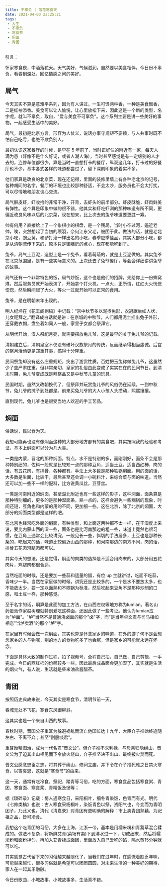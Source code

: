 ```yaml
---
title: 不辜负 | 落花寒食天
date: 2021-04-03 22:25:21
tags: 
 - 人生
 - 不辜负
 - 寒食节
 - 焖面
 - 青团
---
```



引言：

怀家寒食夜，中酒落花天。天气美好，气候滋润，自然要以美食相伴。今日份不辜负，看春到深处，回忆情感之间的美好。

## 局气

今天其实不算是意难平系列，因为有人讲过，一生可馋两种香，一种是美食飘香，二是红袖添香。美食可以让人愉悦，让心里放松下来，因此这是一个新的类型，名字呢，就叫不辜负，取自，"爱与美食不可辜负"。这个系列主要是讲一些美好的事物，一起感受生活中的美好。

局气，最初是北京方言，形容为人仗义，说话办事守规矩不耍赖，与人共事时既不怕自己吃亏，也绝不欺负别人。

最初认识这家餐厅的时候，是早在 5 年前了，当时正好住的附近有一家，每天人满为患（好像不是什么好词，或者人潮人海），当时甚至感觉是有一定级别的人才去的，连停车位都很少，算是当时一直想打卡的餐厅，纵观这几年，打卡过的好餐厅也不少，基本各式各样的味道都尝过了，留下深刻印象的着实不多。

他们家算是改良的北京菜，现在还记得，里面的装修里墙上有各种老北京的记号，各种胡同的名字，餐厅的环境也比较那种舒适，不会太吵，服务员也不会太打扰，可以尽情地和朋友谈心交流。

局气酥皮虾，虾收拾的非常干净，开背，去虾头的前半部分。虾皮酥脆，虾肉鲜美有弹性。这个算是印象中做的很不错，他其实和虾吃虾涮的那种味道有所不同，更偏近改良风味以后的北京菜，现在想来，比上次去的兔爷味道要更胜一筹。

帅有何用？直接给上了一个象棋小的棋盘，是一个残局，当时小卒过河，逼近老帅，唉，突然想起了当初的项羽，奈何江东父老，被困于此。做法的话，就是老北京小吃，豌豆黄，和驴打滚一样出名的小吃，春季应季佳品，其实大部分小吃，都是从清朝流传下来的，原本只是御膳房的点心，现在都能吃到了。

兔爷，局气土豆泥，造型上是一个兔爷，看着萌萌的，就是土豆泥做的。其实兔爷在北京范围里，是有一些实际意义的。上次还去了兔爷餐厅，等会会详细讲讲兔爷的故事。

局气还有一个非常特色的饭，局气炒饭，这个也是他们的招牌，先给你上一份蜂窝煤，然后服务员就开始表演了，开始拿个打火机，一点火，正所谓，红红火火恍恍惚惚，然后瞬间起了大火，等火一过就开始可以正常的食用。

兔爷，是在明朝末年出现的。

明人纪坤在《花王阁剩稿》中记载：“京中秋节多以泥抟兔形，衣冠踞坐如人状，儿女祀拜之。”翻译成白话就是讲：在京城的中秋节，人们都用泥土捏出兔子外形，还穿戴衣帽，盘坐着如同人一般，家里子女都会祭拜它。

从明代开始，汉人祭祀月亮，就需要摆放兔儿爷，这是最早的关于兔儿爷的记载。

清朝建立后，清朝皇室不仅没有破坏汉族祭月的传统，反而继承得相当虔诚。后宫的祭月活动更是郑重其事，搞得十分隆重。

民间祭兔却没有这么庄重规矩，突出了游赏性质。百姓把玉兔称做兔儿爷，这虽然少了些严肃庄重，但非常亲切，皇家的礼俗由此变成了实实在在的民间节日。到清末时期，兔儿爷变成既是拜祭品又是中秋节儿童的玩具。

民国时期，虽然又改朝换代了，但祭拜并玩赏兔儿爷的风俗仍在延续。一到中秋节，兔儿爷的摊子到处都是。前来买兔儿爷的大人小孩人头攒动，熙熙攘攘。

直到现代，兔儿爷也是很受当地人欢迎的手工艺品。

## 焖面

俗话说，民以食为天。

我想可能再也没有像焖面这种的大部分地方都有的美食吧，其实按照我的经验和考证，基本上焖面可以分为几大类。

一类是内蒙，晋北的那种焖面，特点，水不是特别的多，面刚刚好，面条不会是那种特别细的，佐料一般就是比较短一点的那种豆角，适当土豆，适当西红柿，肉的话，有五花肉，有排骨，各种都有。手法上大多数是那种铁锅焖面。用的面的话，大多数是生面，比较干，最后甚至还会调一小碗料汁，来综合菜与面的味道。当然还可以加一些不一样的配料，比方说黄瓜丝，豆芽丝。

一类是河南附近的焖面，甚至湖北附近也有一些这样的影子，这种焖面，面条算是那种特别细的，更多的是那种湿面条，熟一点的，这样会避免一些糊锅的现象，时间还短，豆角也和内蒙的用的不同，更加细一些。这在北京，除了北京的焖面，大部分的焖面类型都是这样的吧。

在北京也经常吃外面的焖面，有种类型，和上面这两种都不太一样，在干湿度上来说，要比内蒙山西的湿一些，面条也是比河南那边的粗一些，味道上竟然也很习惯，在豆角上通常会比较讲究，一般见长一些，斜切的手法居多，土豆也是那种长条的，吃起来的话，味道比较偏近山西的那种，和河南那边的南方不同，肉的话，排骨五花肉鸡腿肉都可以。

其实今天的想法，还是觉得，焖面的肉类的选择是不适合用肉末的，大部分用五花肉片，鸡腿肉都很合适。

当然吃面的时候，还是要加一些蒜和适量的醋，有位 up 主就讲过，吃面不吃蒜，香味少一半。当然在家庭做的时候，讲究还是比较多的，一个是水不要放太多，也不能放太少，要一定以面熟和不糊锅为标准，然后吃起来豆角不是那种炒制的口感，和土豆一样，那种感觉。

至于名字的话，焖算是此面的加工方法，在山西左权等地方称为lumian。著名山药蛋派作家赵树理就特别爱吃这种面，还因此做了一些考证。他认为lumian应为"垆面"。"垆"当然不是普通浇卤面的那个"卤"字，而"是当年卓文君与司马相如相恋"当垆卖酒"的那个"垆"字。

在家里有时候会做一次焖面，其实也算是怀念家乡的味道，在外的游子何不是会想念家乡的人与物呢，别的地方的食物吃多了也会腻，但是家乡的可能就永远在怀念。

下面是具体大致的制作过程，拍了视频号，全程自己拍，自己做，自己剪辑，一手完成。今日的西红柿的份额较多一些，因此最后成品面会更加湿了，其实就是生活的烟火气，有人说，生活就是柴米油盐酱醋茶。

## 青团

按照历史典故来说，今天其实是寒食节，清明节前一天，

春城无处不飞花，寒食东风御柳斜。 

这其实也是一个来自山西的故事。

春秋时期，晋国公子重耳为躲避祸乱而流亡他国长达十九年，大臣介子推始终追随左右、不离不弃；甚至“割股啖君”。

重耳励精图治，成为一代名君”晋文公“。但介子推不求利禄，与母亲归隐绵山，晋文公为了迫其出山相见而下令放火烧山，介子推坚决不出山、最终被火焚而死。

晋文公感念忠臣之志，将其葬于绵山，修祠立庙，并下令在介子推死难之日禁火寒食，以寄哀思，这就是“寒食节”的由来。

这一天，通常有吃冷食，祭祀，踏青等习俗，吃的方面，寒食食品包括寒食粥、青团、寒食面、寒食浆、青精饭及饧等；

据《琐碎录》记载：蜀人遇寒食日，采阳桐叶，细冬青染饭，色青而有光。明代《七修类槁》也说：古人寒食采杨桐叶，染饭青色以祭，资阳气也，今变而为青明团子，乃此义也。清代《清嘉录》对青团有更明确的解释：市上卖青团熟藕，为祀祖之品，皆可冷食。

我想这个吃青团的习俗，大多在上海，江浙一带，基本是用糯米粉和青蒿草混合糅成的。做法不复杂，将新鲜艾青(菜场有卖)下到沸水过一下，切成细末，然后将糯米粉和面粉拌匀，再加入艾青揉成面团，里面放入自己爱吃的馅，隔水蒸15分钟就可以吃。

其实感觉古代留下来的习俗越来越淡化了，当我们在过年时，在感慨着缺乏年味，可能越来越忙，很多习俗就是希望可以团团圆圆，对未来生活的一种美好的期待，家人在一起其乐融融。

今日份歌曲，小城故事，小城故事多，生活真不错。

